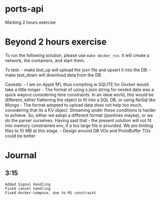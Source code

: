 # ports-api
Marking 2 hours exercise

# Beyond 2 hours exercise
To run the following solution, please use `make docker_run`. It will create a network, the containers, and start them.

To test: 
    - make test_up will upload the json file and upsert it into the DB.
    - make test_down will download data from the DB

Caveats:
    - I am on Apple M1, thus compiling w SQLITE for Docker would take a little longer
    - The format of using s json string for nested data was a quick wayout considering time constraints. In an ideal world, this would be different, either flattening the object to fit into a SQL DB, or using NoSql like Mongo
    - The format adopted to upload data does not help too much, considering that its a KV object. Streaming under these conditions is harder to achieve. So, either we adopt a different format (jsonlines maybe), or we do the parser ourselves. Having said that - the present solution will not fit into memory constrained env, if a too large file is provided. We are limiting files to 10 MB at this stage.
    - Design around DB VOs and ProtoBuffer TOs could be better
# Journal
## 3:15
    Added Signal Handling
    Fixed cancel handling
    Fixed docker-compose, due to M1 constraint
